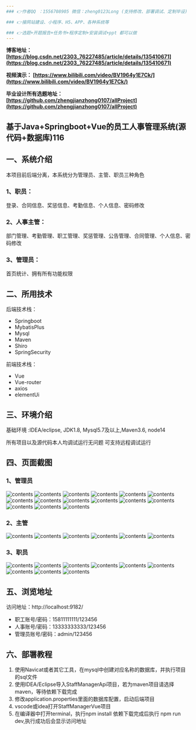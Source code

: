 ```yaml
---
### 👉作者QQ ：1556708905 微信：zheng0123Long (支持修改、部署调试、定制毕设)

### 👉接网站建设、小程序、H5、APP、各种系统等

### 👉选题+开题报告+任务书+程序定制+安装调试+ppt 都可以做
---
```


**博客地址：
[https://blog.csdn.net/2303_76227485/article/details/135410671](https://blog.csdn.net/2303_76227485/article/details/135410671)**

**视频演示：
[https://www.bilibili.com/video/BV1964y1E7Ck/](https://www.bilibili.com/video/BV1964y1E7Ck/)**

**毕业设计所有选题地址：
[https://github.com/zhengjianzhong0107/allProject](https://github.com/zhengjianzhong0107/allProject)**

## 基于Java+Springboot+Vue的员工人事管理系统(源代码+数据库)116

## 一、系统介绍
本项目前后端分离，本系统分为管理员、主管、职员三种角色

### 1、职员：
登录、合同信息、奖惩信息、考勤信息、个人信息、密码修改

### 2、人事主管：
部门管理、考勤管理、职工管理、奖惩管理、公告管理、合同管理、个人信息、密码修改

### 3、管理员：
首页统计、拥有所有功能权限

## 二、所用技术

后端技术栈：

- Springboot
- MybatisPlus
- Mysql
- Maven
- Shiro
- SpringSecurity

前端技术栈：

- Vue 
- Vue-router 
- axios 
- elementUi

## 三、环境介绍

基础环境 :IDEA/eclipse, JDK1.8, Mysql5.7及以上,Maven3.6, node14

所有项目以及源代码本人均调试运行无问题 可支持远程调试运行

## 四、页面截图
### 1、管理员
![contents](./picture/picture1.png)
![contents](./picture/picture2.png)
![contents](./picture/picture3.png)
![contents](./picture/picture4.png)
![contents](./picture/picture5.png)
![contents](./picture/picture6.png)
![contents](./picture/picture7.png)
![contents](./picture/picture8.png)
![contents](./picture/picture9.png)
![contents](./picture/picture10.png)
![contents](./picture/picture11.png)
![contents](./picture/picture12.png)
![contents](./picture/picture13.png)
![contents](./picture/picture14.png)
![contents](./picture/picture15.png)

### 2、主管
![contents](./picture/picture16.png)
![contents](./picture/picture17.png)
![contents](./picture/picture18.png)
![contents](./picture/picture19.png)
![contents](./picture/picture20.png)
![contents](./picture/picture21.png)

### 3、职员
![contents](./picture/picture22.png)
![contents](./picture/picture23.png)
![contents](./picture/picture24.png)
![contents](./picture/picture25.png)
![contents](./picture/picture26.png)
![contents](./picture/picture27.png)
![contents](./picture/picture28.png)
![contents](./picture/picture29.png)
![contents](./picture/picture30.png)

## 五、浏览地址

访问地址：http://localhost:9182/

- 职工账号/密码：15811111111/123456
- 人事账号/密码：13333333333/123456
- 管理员账号/密码：admin/123456

## 六、部署教程
1. 使用Navicat或者其它工具，在mysql中创建对应名称的数据库，并执行项目的sql文件
2. 使用IDEA/Eclipse导入StaffManagerApi项目，若为maven项目请选择maven，等待依赖下载完成
3. 修改application.properties里面的数据库配置，启动后端项目
4. vscode或idea打开StaffManagerVue项目
5. 在编译器中打开terminal，执行npm install 依赖下载完成后执行 npm run dev,执行成功后会显示访问地址

